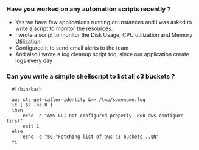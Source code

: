 ### Have you worked on any automation scripts recently ?
- Yes we have few applications running on instances and i was asked to write a script to monitor the resources.
- I wrote a script to monitor the Disk Usage, CPU utilization and Memory Utilization.
- Configured it to send email alerts to the team
- And also i wrote a log cleanup script too, since our application create logs every day
### Can you write a simple shellscript to list all s3 buckets ?
      #!/bin/bash
      
      aws sts get-caller-identity &>> /tmp/somename.log
      if [ $? -ne 0 ]
      then 
          echo -e "AWS CLI not configured properly. Run aws configure first"
          exit 1
      else
          echo -e "$G "Fetching list of aws s3 buckets...$N"
      fi

